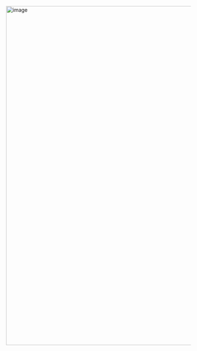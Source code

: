 <img width="1833" height="926" alt="image" src="https://github.com/user-attachments/assets/f19a89c5-df10-49c9-8d5d-ddd3b465b109" />
